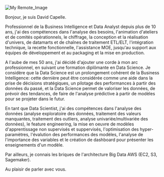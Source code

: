 <!--
**DacodacMLDS/DacodacMLDS** is a ✨ _special_ ✨ repository because its `README.md` (this file) appears on your GitHub profile.

Here are some ideas to get you started:

- 🔭 I’m currently working on ...
- 🌱 I’m currently learning ...
- 👯 I’m looking to collaborate on ...
- 🤔 I’m looking for help with ...
- 💬 Ask me about ...
- 📫 How to reach me: ...
- 😄 Pronouns: ...
- ⚡ Fun fact: ...
-->


![My Remote_Image](https://drive.google.com/uc?export=view&id=1htQS0bX2W7qmV6Gt9Xmvem9JhD8g_EIX)

Bonjour, je suis David Capelle.

Professionnel de la Business Intelligence et Data Analyst depuis plus de 10 ans, j'ai des compétences dans l'analyse des besoins, l'animation d'ateliers et de comités opérationnels, le chiffrage, la conception et la réalisation d'univers, de datamarts et de chaînes de traitement ETL/ELT, l'intégration technique, la recette fonctionnelle, l'assistance MOE, jusqu'au support aux équipes de développement et au packaging et la mise en production.

A l'aube de mes 50 ans, j'ai décidé d'ajouter une corde à mon arc professionnel, en suivant une formation diplômante en Data Science. Je considère que la Data Science est un prolongement cohérent de la Business Intelligence: cette dernière peut être considérée comme une aide dans la prise de décisions stratégiques, un pilotage des performances à partir des données du passé, et la Data Science permet de valoriser les données, de prévoir des tendances, de faire de l'analyse prédictive à partir de modèles pour se projeter dans le futur.

En tant que Data Scientist, j'ai des compétences dans l'analyse des données (analyse exploratoire des données, traitement des valeurs manquantes, traitement des outliers, analyse univariée/multivariée des données), le feature engineering, la mise en oeuvre de modèles d'apprentissage non supervisés et suppervisés, l'optimisation des hyper-paramètres, l'évalution des performances des modèles, l'analyse de l'importance des variables et le création de dashboard pour présenter les enseignements d'un modèle.

Par ailleurs, je connais les briques de l'architecture Big Data AWS (EC2, S3, Sagemaker).

Au plaisir de parler avec vous.
